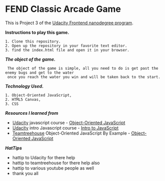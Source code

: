 # FEND Classic Arcade Game

This is Project 3 of the [Udacity Frontend nanodegree program](https://www.udacity.com/course/front-end-web-developer-nanodegree--nd001).

 ****Instructions to play this game.****
 
```
1. Clone this repository.
2. Open up the repository in your favorite text editor.
3. find the index.html file and open it in your browser. 
```

***The object of the game.***

```
 The object of the game is simple, all you need to do is get past the enemy bugs and get to the water
 once you reach the water you win and will be taken back to the start.

```

***Technology Used.***


```
1. Object-Oriented JavaScript,
2. HTML5 Canvas,
3. CSS
```

***Resources I learned from***


* [Udacity](https://www.udacity.com) javascript course - [Object-Oriented JavaScript](https://www.udacity.com/course/object-oriented-javascript--ud711)
* [Udacity](https://www.udacity.com) intro Javascript course - [Intro to JavaScript](https://www.udacity.com/course/intro-to-javascript--ud803) 
* [Teamtreehouse](https://teamtreehouse.com) Object-Oriented JavaScript By Example - [Object-Oriented JavaScript](https://teamtreehouse.com/library/objectoriented-javascript-by-example)



***HatTips***

* hattip to Udacity for there help
* hattip to teamtreehouse for there help also
* hattip to various youtube people as well
* thank you all







